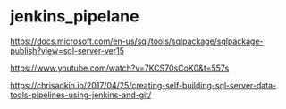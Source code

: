 # jenkins_pipelane



https://docs.microsoft.com/en-us/sql/tools/sqlpackage/sqlpackage-publish?view=sql-server-ver15

https://www.youtube.com/watch?v=7KCS70sCoK0&t=557s

https://chrisadkin.io/2017/04/25/creating-self-building-sql-server-data-tools-pipelines-using-jenkins-and-git/
